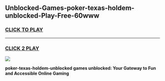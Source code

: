 
## Unblocked-Games-poker-texas-holdem-unblocked-Play-Free-60www
<h3>
<a href="https://premium76.site?title=poker-texas-holdem-unblocked&ref=20M">CLICK TO PLAY</a></h3>
<hr>

<h3>
<a href="https://premium76.site?title=poker-texas-holdem-unblocked&ref=20M">CLICK 2 PLAY</a>
  
</h3>

<a href="https://premium76.site?title=poker-texas-holdem-unblocked&ref=19M"><img src="https://clearcache.store/games.png"></a>


**poker-texas-holdem-unblocked games unblocked: Your Gateway to Fun and Accessible Online Gaming**
